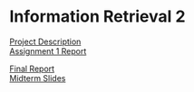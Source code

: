 # Information Retrieval 2

[Project Description](https://www.overleaf.com/12032997yfppppzxjkpc)  
[Assignment 1 Report](https://www.overleaf.com/12059014vbmqkmpyrzbk)
  
[Final Report](https://www.sharelatex.com/project/5a0e09a322437b3ccb6a47fe)  
[Midterm Slides](https://www.sharelatex.com/project/5a0e14b922437b3ccb6a4b2e)  
